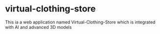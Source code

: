 # virtual-clothing-store
This ia a web application named Virtual-Clothing-Store which is integrated with AI and advanced 3D models
